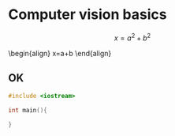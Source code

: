 
<script src="https://cdn.mathjax.org/mathjax/latest/MathJax.js?config=TeX-AMS-MML_HTMLorMML" type="text/javascript"></script>

# Computer vision basics

$$x=a^2+b^2 $$

\begin{align}
x=a+b
\end{align}
## OK

```c++
#include <iostream>

int main(){

}

```
